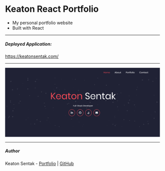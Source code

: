 # Keaton React Portfolio

- My personal portfolio website
- Built with React

---

##### Deployed Application:

https://keatonsentak.com/

---

![Home Page](./src/assets/images/portfolio-home.png)

---

##### Author

Keaton Sentak - [Portfolio](https://keatonsentak.com) | [GitHub](https://github.com/ksentak)

